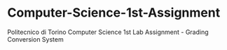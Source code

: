 # Computer-Science-1st-Assignment
Politecnico di Torino Computer Science 1st Lab Assignment - Grading Conversion System
